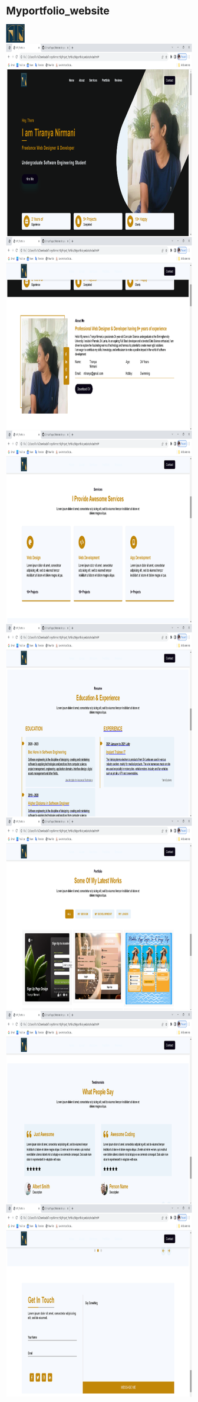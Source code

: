 # Myportfolio_website
<img src="TN.jpg" width= 50px height= 50px>
</br>
<img src="1.png" width= 1520px height= 520px>
</br>
<img src="2.png" width= 1520px height= 520px>
</br>
<img src="3.png" width= 1520px height= 520px>
</br>
<img src="4.png" width= 1520px height= 520px>
</br>
<img src="5.png" width= 1520px height= 520px>
</br>
<img src="6.png" width= 1520px height= 520px>
</br>
<img src="7.png" width= 1520px height= 520px>
